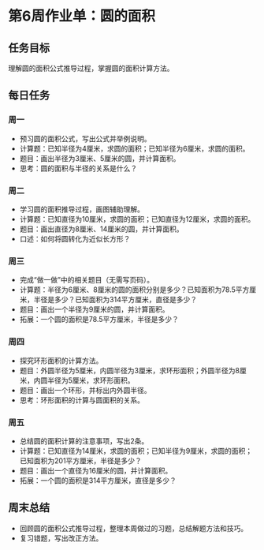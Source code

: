 # 第6周作业单：圆的面积

## 任务目标

理解圆的面积公式推导过程，掌握圆的面积计算方法。

## 每日任务

### 周一
- 预习圆的面积公式，写出公式并举例说明。
- 计算题：已知半径为4厘米，求圆的面积；已知半径为6厘米，求圆的面积。
- 题目：画出半径为3厘米、5厘米的圆，并计算面积。
- 思考：圆的面积与半径的关系是什么？

### 周二
- 学习圆的面积推导过程，画图辅助理解。
- 计算题：已知直径为10厘米，求圆的面积；已知直径为12厘米，求圆的面积。
- 题目：画出直径为8厘米、14厘米的圆，并计算面积。
- 口述：如何将圆转化为近似长方形？

### 周三
- 完成“做一做”中的相关题目（无需写页码）。
- 计算题：半径为6厘米、8厘米的圆的面积分别是多少？已知面积为78.5平方厘米，半径是多少？已知面积为314平方厘米，直径是多少？
- 题目：画出一个半径为9厘米的圆，并计算面积。
- 拓展：一个圆的面积是78.5平方厘米，半径是多少？

### 周四
- 探究环形面积的计算方法。
- 题目：外圆半径为5厘米，内圆半径为3厘米，求环形面积；外圆半径为8厘米，内圆半径为5厘米，求环形面积。
- 题目：画出一个环形，并标出内外圆半径。
- 思考：环形面积的计算与圆面积的关系。

### 周五
- 总结圆的面积计算的注意事项，写出2条。
- 计算题：已知直径为14厘米，求圆的面积；已知半径为9厘米，求圆的面积；已知面积为201平方厘米，半径是多少？
- 题目：画出一个直径为16厘米的圆，并计算面积。
- 拓展：一个圆的面积是314平方厘米，直径是多少？

## 周末总结

- 回顾圆的面积公式推导过程，整理本周做过的习题，总结解题方法和技巧。
- 复习错题，写出改正方法。
